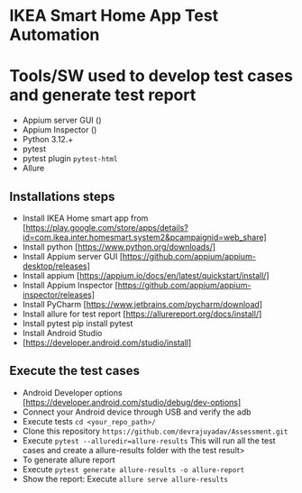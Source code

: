 # IKEA Smart Home App Test Automation

# Tools/SW used to develop test cases and generate test report
* Appium server GUI ()
* Appium Inspector ()
* Python 3.12.+
* pytest
* pytest plugin `pytest-html`
* Allure

## Installations steps
* Install IKEA Home smart app from 
[https://play.google.com/store/apps/details?id=com.ikea.inter.homesmart.system2&pcampaignid=web_share]
* Install python
[https://www.python.org/downloads/]
* Install Appium server GUI
[https://github.com/appium/appium-desktop/releases]
* Install appium
[https://appium.io/docs/en/latest/quickstart/install/]
* Install Appium Inspector
[https://github.com/appium/appium-inspector/releases]
* Install PyCharm
[https://www.jetbrains.com/pycharm/download]
* Install allure for test report
[https://allurereport.org/docs/install/]
* Install pytest 
pip install pytest
* Install Android Studio
* [https://developer.android.com/studio/install]

## Execute the test cases

* Android Developer options 
[https://developer.android.com/studio/debug/dev-options]
* Connect your Android device through USB and verify the adb    
* Execute tests `cd <your_repo_path>/`
* Clone this repository `https://github.com/devrajuyadav/Assessment.git`
* Execute `pytest --alluredir=allure-results` This will run all the test cases and create a allure-results folder with the test result>
* To generate allure report
* Execute `pytest generate allure-results -o allure-report`
* Show the report: Execute `allure serve allure-results`